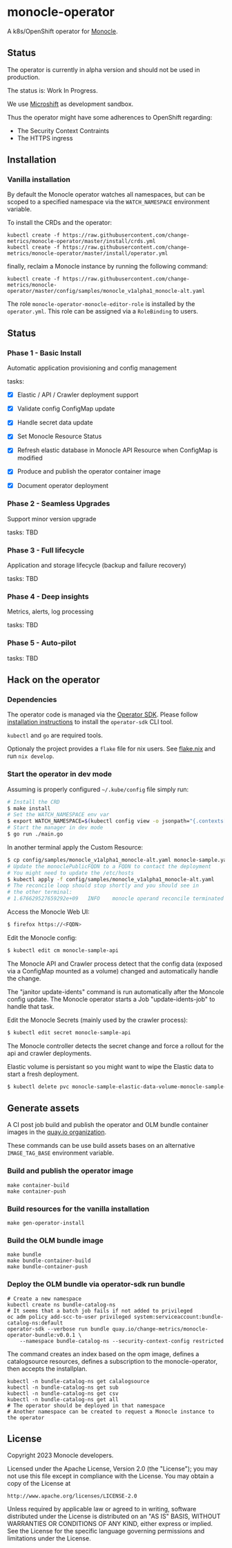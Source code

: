 # monocle-operator

A k8s/OpenShift operator for [Monocle](https://github.com/change-metrics/monocle).

## Status

The operator is currently in alpha version and should not be used in production.

The status is: Work In Progress.

We use [Microshift](https://github.com/openshift/microshift) as development sandbox.

Thus the operator might have some adherences to OpenShift regarding:

- The Security Context Contraints
- The HTTPS ingress

## Installation

### Vanilla installation

By default the Monocle operator watches all namespaces, but can be scoped to a specified namespace via the
`WATCH_NAMESPACE` environment variable.

To install the CRDs and the operator:

```
kubectl create -f https://raw.githubusercontent.com/change-metrics/monocle-operator/master/install/crds.yml
kubectl create -f https://raw.githubusercontent.com/change-metrics/monocle-operator/master/install/operator.yml
```

finally, reclaim a Monocle instance by running the following command:

```
kubectl create -f https://raw.githubusercontent.com/change-metrics/monocle-operator/master/config/samples/monocle_v1alpha1_monocle-alt.yaml
```

The role `monocle-operator-monocle-editor-role` is installed by the `operator.yml`. This role can be assigned via
a `RoleBinding` to users.

## Status

### Phase 1 - Basic Install

Automatic application provisioning and config management

tasks:

- [X] Elastic / API / Crawler deployment support
- [X] Validate config ConfigMap update
- [X] Handle secret data update
- [X] Set Monocle Resource Status
- [X] Refresh elastic database in Monocle API Resource when ConfigMap is modified
- [X] Produce and publish the operator container image
- [X] Document operator deployment


### Phase 2 - Seamless Upgrades

Support minor version upgrade

tasks: TBD

### Phase 3 - Full lifecycle

Application and storage lifecycle (backup and failure recovery)

tasks: TBD

### Phase 4 - Deep insights

Metrics, alerts, log processing

tasks: TBD

### Phase 5 - Auto-pilot

tasks: TBD

## Hack on the operator

### Dependencies

The operator code is managed via the [Operator SDK](https://sdk.operatorframework.io/). Please follow [installation instructions](https://sdk.operatorframework.io/docs/building-operators/golang/installation/) to install the `operator-sdk` CLI tool.

`kubectl` and `go` are required tools.

Optionaly the project provides a `flake` file for nix users. See [flake.nix](./flake.nix)
and run `nix develop`.

### Start the operator in dev mode

Assuming is properly configured `~/.kube/config` file simply run:

```bash
# Install the CRD
$ make install
# Set the WATCH_NAMESPACE env var
$ export WATCH_NAMESPACE=$(kubectl config view -o jsonpath="{.contexts[?(@.name == '$(kubectl config current-context)')].context.namespace}")
# Start the manager in dev mode
$ go run ./main.go
```

In another terminal apply the Custom Resource:

```bash
$ cp config/samples/monocle_v1alpha1_monocle-alt.yaml monocle-sample.yaml
# Update the monoclePublicFQDN to a FQDN to contact the deployment
# You might need to update the /etc/hosts
$ kubectl apply -f config/samples/monocle_v1alpha1_monocle-alt.yaml
# The reconcile loop should stop shortly and you should see in
# the other terminal:
# 1.676629527659292e+09   INFO    monocle operand reconcile terminated
```

Access the Monocle Web UI:

```bash
$ firefox https://<FQDN>
```

Edit the Monocle config:

```bash
$ kubectl edit cm monocle-sample-api
```

The Monocle API and Crawler process detect that the config data (exposed via a ConfigMap mounted
as a volume) changed and automatically handle the change.

The "janitor update-idents" command is run automatically after the Moncole config update.
The Monocle operator starts a Job "update-idents-job" to handle that task.

Edit the Monocle Secrets (mainly used by the crawler process):

```bash
$ kubectl edit secret monocle-sample-api
```

The Monocle controller detects the secret change and force a rollout for the api and crawler
deployments.

Elastic volume is persistant so you might want to wipe the Elastic data to
start a fresh deployment.

```bash
$ kubectl delete pvc monocle-sample-elastic-data-volume-monocle-sample-elastic-0
```

## Generate assets

A CI post job build and publish the operator and OLM bundle container images
in the [quay.io organization](https://quay.io/organization/change-metrics).

These commands can be use build assets bases on an alternative `IMAGE_TAG_BASE` environment variable.

### Build and publish the operator image

```
make container-build
make container-push
```

### Build resources for the vanilla installation

```
make gen-operator-install
```

### Build the OLM bundle image

```
make bundle
make bundle-container-build
make bundle-container-push
```

### Deploy the OLM bundle via operator-sdk run bundle

```
# Create a new namespace
kubectl create ns bundle-catalog-ns
# It seems that a batch job fails if not added to privileged
oc adm policy add-scc-to-user privileged system:serviceaccount:bundle-catalog-ns:default
operator-sdk --verbose run bundle quay.io/change-metrics/monocle-operator-bundle:v0.0.1 \
    --namespace bundle-catalog-ns --security-context-config restricted
```

The command creates an index based on the opm image, defines a catalogsource resources,
defines a subscription to the monocle-operator, then accepts the installplan.

```
kubectl -n bundle-catalog-ns get calalogsource
kubectl -n bundle-catalog-ns get sub
kubectl -n bundle-catalog-ns get csv
kubectl -n bundle-catalog-ns get all
# The operator should be deployed in that namespace
# Another namespace can be created to request a Monocle instance to the operator
```

## License

Copyright 2023 Monocle developers.

Licensed under the Apache License, Version 2.0 (the "License");
you may not use this file except in compliance with the License.
You may obtain a copy of the License at

    http://www.apache.org/licenses/LICENSE-2.0

Unless required by applicable law or agreed to in writing, software
distributed under the License is distributed on an "AS IS" BASIS,
WITHOUT WARRANTIES OR CONDITIONS OF ANY KIND, either express or implied.
See the License for the specific language governing permissions and
limitations under the License.

